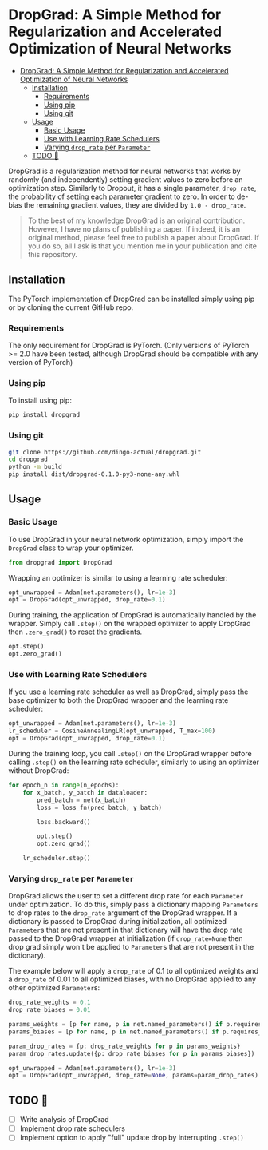 # DropGrad: A Simple Method for Regularization and Accelerated Optimization of Neural Networks

- [DropGrad: A Simple Method for Regularization and Accelerated Optimization of Neural Networks](#dropgrad-a-simple-method-for-regularization-and-accelerated-optimization-of-neural-networks)
  - [Installation](#installation)
    - [Requirements](#requirements)
    - [Using pip](#using-pip)
    - [Using git](#using-git)
  - [Usage](#usage)
    - [Basic Usage](#basic-usage)
    - [Use with Learning Rate Schedulers](#use-with-learning-rate-schedulers)
    - [Varying `drop_rate` per `Parameter`](#varying-drop_rate-per-parameter)
  - [TODO 🚧](#todo-)

DropGrad is a regularization method for neural networks that works by randomly (and independently) setting gradient values to zero before an optimization step. Similarly to Dropout, it has a single parameter, `drop_rate`, the probability of setting each parameter gradient to zero. In order to de-bias the remaining gradient values, they are divided by `1.0 - drop_rate`.

> To the best of my knowledge DropGrad is an original contribution. However, I have no plans of publishing a paper.
> If indeed, it is an original method, please feel free to publish a paper about DropGrad. If you do so, all I ask is
> that you mention me in your publication and cite this repository.

## Installation

The PyTorch implementation of DropGrad can be installed simply using pip or by cloning the current GitHub repo.

### Requirements

The only requirement for DropGrad is PyTorch. (Only versions of PyTorch >= 2.0 have been tested, although DropGrad should be compatible with any version of PyTorch)

### Using pip

To install using pip:

```bash
pip install dropgrad
```

### Using git

```bash
git clone https://github.com/dingo-actual/dropgrad.git
cd dropgrad
python -m build
pip install dist/dropgrad-0.1.0-py3-none-any.whl
```

## Usage

### Basic Usage

To use DropGrad in your neural network optimization, simply import the `DropGrad` class to wrap your optimizer.

```python
from dropgrad import DropGrad
```

Wrapping an optimizer is similar to using a learning rate scheduler:

```python
opt_unwrapped = Adam(net.parameters(), lr=1e-3)
opt = DropGrad(opt_unwrapped, drop_rate=0.1)
```

During training, the application of DropGrad is automatically handled by the wrapper. Simply call `.step()` on
the wrapped optimizer to apply DropGrad then `.zero_grad()` to reset the gradients.

```python
opt.step()
opt.zero_grad()
```

### Use with Learning Rate Schedulers

If you use a learning rate scheduler as well as DropGrad, simply pass the base optimizer to both the DropGrad
wrapper and the learning rate scheduler:

```python
opt_unwrapped = Adam(net.parameters(), lr=1e-3)
lr_scheduler = CosineAnnealingLR(opt_unwrapped, T_max=100)
opt = DropGrad(opt_unwrapped, drop_rate=0.1)
```

During the training loop, you call `.step()` on the DropGrad wrapper before calling `.step()` on the learning rate
scheduler, similarly to using an optimizer without DropGrad:

```python
for epoch_n in range(n_epochs):
    for x_batch, y_batch in dataloader:
        pred_batch = net(x_batch)
        loss = loss_fn(pred_batch, y_batch)

        loss.backward()

        opt.step()
        opt.zero_grad()

    lr_scheduler.step()
```

### Varying `drop_rate` per `Parameter`

DropGrad allows the user to set a different drop rate for each `Parameter` under optimization. To do this, simply
pass a dictionary mapping `Parameters` to drop rates to the `drop_rate` argument of the DropGrad wrapper. If a dictionary
is passed to DropGrad during initialization, all optimized `Parameter`s that are not present in that dictionary will have
the drop rate passed to the DropGrad wrapper at initialization (if `drop_rate=None` then drop grad simply won't be applied
to `Parameter`s that are not present in the dictionary).

The example below will apply a `drop_rate` of 0.1 to all optimized weights and a `drop_rate` of 0.01 to all optimized biases,
with no DropGrad applied to any other optimized `Parameter`s:

```python
drop_rate_weights = 0.1
drop_rate_biases = 0.01

params_weights = [p for name, p in net.named_parameters() if p.requires_grad and 'weight' in name]
params_biases = [p for name, p in net.named_parameters() if p.requires_grad and 'bias' in name]

param_drop_rates = {p: drop_rate_weights for p in params_weights}
param_drop_rates.update({p: drop_rate_biases for p in params_biases})

opt_unwrapped = Adam(net.parameters(), lr=1e-3)
opt = DropGrad(opt_unwrapped, drop_rate=None, params=param_drop_rates)
```

## TODO 🚧

- [ ] Write analysis of DropGrad
- [ ] Implement drop rate schedulers
- [ ] Implement option to apply "full" update drop by interrupting `.step()`
